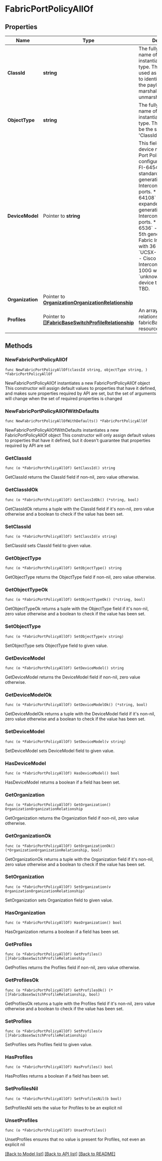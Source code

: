 # FabricPortPolicyAllOf

## Properties

Name | Type | Description | Notes
------------ | ------------- | ------------- | -------------
**ClassId** | **string** | The fully-qualified name of the instantiated, concrete type. This property is used as a discriminator to identify the type of the payload when marshaling and unmarshaling data. | [default to "fabric.PortPolicy"]
**ObjectType** | **string** | The fully-qualified name of the instantiated, concrete type. The value should be the same as the &#39;ClassId&#39; property. | [default to "fabric.PortPolicy"]
**DeviceModel** | Pointer to **string** | This field specifies the device model that this Port Policy is being configured for. * &#x60;UCS-FI-6454&#x60; - The standard 4th generation UCS Fabric Interconnect with 54 ports. * &#x60;UCS-FI-64108&#x60; - The expanded 4th generation UCS Fabric Interconnect with 108 ports. * &#x60;UCS-FI-6536&#x60; - The standard 5th generation UCS Fabric Interconnect with 36 ports. * &#x60;UCSX-S9108-100G&#x60; - Cisco UCS Fabric Interconnect 9108 100G with 8 ports. * &#x60;unknown&#x60; - Unknown device type, usage is TBD. | [optional] [default to "UCS-FI-6454"]
**Organization** | Pointer to [**OrganizationOrganizationRelationship**](OrganizationOrganizationRelationship.md) |  | [optional] 
**Profiles** | Pointer to [**[]FabricBaseSwitchProfileRelationship**](FabricBaseSwitchProfileRelationship.md) | An array of relationships to fabricBaseSwitchProfile resources. | [optional] 

## Methods

### NewFabricPortPolicyAllOf

`func NewFabricPortPolicyAllOf(classId string, objectType string, ) *FabricPortPolicyAllOf`

NewFabricPortPolicyAllOf instantiates a new FabricPortPolicyAllOf object
This constructor will assign default values to properties that have it defined,
and makes sure properties required by API are set, but the set of arguments
will change when the set of required properties is changed

### NewFabricPortPolicyAllOfWithDefaults

`func NewFabricPortPolicyAllOfWithDefaults() *FabricPortPolicyAllOf`

NewFabricPortPolicyAllOfWithDefaults instantiates a new FabricPortPolicyAllOf object
This constructor will only assign default values to properties that have it defined,
but it doesn't guarantee that properties required by API are set

### GetClassId

`func (o *FabricPortPolicyAllOf) GetClassId() string`

GetClassId returns the ClassId field if non-nil, zero value otherwise.

### GetClassIdOk

`func (o *FabricPortPolicyAllOf) GetClassIdOk() (*string, bool)`

GetClassIdOk returns a tuple with the ClassId field if it's non-nil, zero value otherwise
and a boolean to check if the value has been set.

### SetClassId

`func (o *FabricPortPolicyAllOf) SetClassId(v string)`

SetClassId sets ClassId field to given value.


### GetObjectType

`func (o *FabricPortPolicyAllOf) GetObjectType() string`

GetObjectType returns the ObjectType field if non-nil, zero value otherwise.

### GetObjectTypeOk

`func (o *FabricPortPolicyAllOf) GetObjectTypeOk() (*string, bool)`

GetObjectTypeOk returns a tuple with the ObjectType field if it's non-nil, zero value otherwise
and a boolean to check if the value has been set.

### SetObjectType

`func (o *FabricPortPolicyAllOf) SetObjectType(v string)`

SetObjectType sets ObjectType field to given value.


### GetDeviceModel

`func (o *FabricPortPolicyAllOf) GetDeviceModel() string`

GetDeviceModel returns the DeviceModel field if non-nil, zero value otherwise.

### GetDeviceModelOk

`func (o *FabricPortPolicyAllOf) GetDeviceModelOk() (*string, bool)`

GetDeviceModelOk returns a tuple with the DeviceModel field if it's non-nil, zero value otherwise
and a boolean to check if the value has been set.

### SetDeviceModel

`func (o *FabricPortPolicyAllOf) SetDeviceModel(v string)`

SetDeviceModel sets DeviceModel field to given value.

### HasDeviceModel

`func (o *FabricPortPolicyAllOf) HasDeviceModel() bool`

HasDeviceModel returns a boolean if a field has been set.

### GetOrganization

`func (o *FabricPortPolicyAllOf) GetOrganization() OrganizationOrganizationRelationship`

GetOrganization returns the Organization field if non-nil, zero value otherwise.

### GetOrganizationOk

`func (o *FabricPortPolicyAllOf) GetOrganizationOk() (*OrganizationOrganizationRelationship, bool)`

GetOrganizationOk returns a tuple with the Organization field if it's non-nil, zero value otherwise
and a boolean to check if the value has been set.

### SetOrganization

`func (o *FabricPortPolicyAllOf) SetOrganization(v OrganizationOrganizationRelationship)`

SetOrganization sets Organization field to given value.

### HasOrganization

`func (o *FabricPortPolicyAllOf) HasOrganization() bool`

HasOrganization returns a boolean if a field has been set.

### GetProfiles

`func (o *FabricPortPolicyAllOf) GetProfiles() []FabricBaseSwitchProfileRelationship`

GetProfiles returns the Profiles field if non-nil, zero value otherwise.

### GetProfilesOk

`func (o *FabricPortPolicyAllOf) GetProfilesOk() (*[]FabricBaseSwitchProfileRelationship, bool)`

GetProfilesOk returns a tuple with the Profiles field if it's non-nil, zero value otherwise
and a boolean to check if the value has been set.

### SetProfiles

`func (o *FabricPortPolicyAllOf) SetProfiles(v []FabricBaseSwitchProfileRelationship)`

SetProfiles sets Profiles field to given value.

### HasProfiles

`func (o *FabricPortPolicyAllOf) HasProfiles() bool`

HasProfiles returns a boolean if a field has been set.

### SetProfilesNil

`func (o *FabricPortPolicyAllOf) SetProfilesNil(b bool)`

 SetProfilesNil sets the value for Profiles to be an explicit nil

### UnsetProfiles
`func (o *FabricPortPolicyAllOf) UnsetProfiles()`

UnsetProfiles ensures that no value is present for Profiles, not even an explicit nil

[[Back to Model list]](../README.md#documentation-for-models) [[Back to API list]](../README.md#documentation-for-api-endpoints) [[Back to README]](../README.md)


